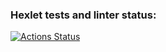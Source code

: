 ### Hexlet tests and linter status:
[![Actions Status](https://github.com/vxrossa/backend-project-44/workflows/hexlet-check/badge.svg)](https://github.com/vxrossa/backend-project-44/actions)